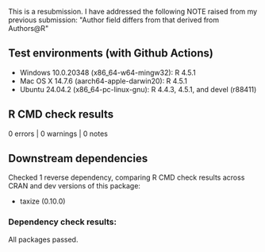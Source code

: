This is a resubmission. I have addressed the following NOTE raised from my previous submission:
"Author field differs from that derived from Authors@R"

## Test environments (with Github Actions)

* Windows 10.0.20348 (x86_64-w64-mingw32): R 4.5.1
* Mac OS X 14.7.6 (aarch64-apple-darwin20): R 4.5.1
* Ubuntu 24.04.2 (x86_64-pc-linux-gnu): R 4.4.3, 4.5.1, and devel (r88411)

## R CMD check results

0 errors | 0 warnings | 0 notes

## Downstream dependencies

Checked 1 reverse dependency, comparing R CMD check results across CRAN and dev versions of this package:

 * taxize (0.10.0)

### Dependency check results:
All packages passed.